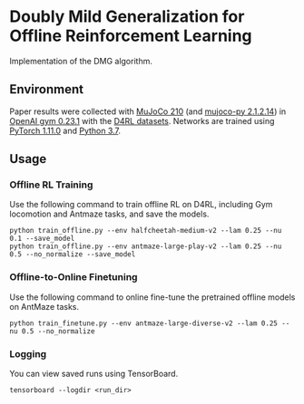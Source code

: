 # Doubly Mild Generalization for Offline Reinforcement Learning

Implementation of the DMG algorithm.

## Environment
Paper results were collected with [MuJoCo 210](https://mujoco.org/) (and [mujoco-py 2.1.2.14](https://github.com/openai/mujoco-py)) in [OpenAI gym 0.23.1](https://github.com/openai/gym) with the [D4RL datasets](https://github.com/Farama-Foundation/D4RL). Networks are trained using [PyTorch 1.11.0](https://github.com/pytorch/pytorch) and [Python 3.7](https://www.python.org/).

## Usage


### Offline RL Training

Use the following command to train offline RL on D4RL, including Gym locomotion and Antmaze tasks, and save the models.
```
python train_offline.py --env halfcheetah-medium-v2 --lam 0.25 --nu 0.1 --save_model
python train_offline.py --env antmaze-large-play-v2 --lam 0.25 --nu 0.5 --no_normalize --save_model
```

### Offline-to-Online Finetuning

Use the following command to online fine-tune the pretrained offline models on AntMaze tasks.
```
python train_finetune.py --env antmaze-large-diverse-v2 --lam 0.25 --nu 0.5 --no_normalize
```

### Logging

You can view saved runs using TensorBoard.

```
tensorboard --logdir <run_dir>
```